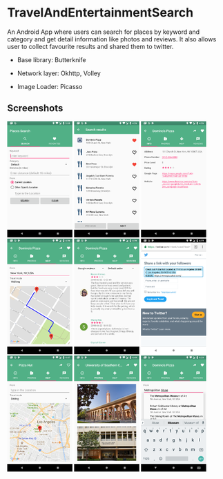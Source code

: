 # TravelAndEntertainmentSearch

An Android App where users can search for places by keyword and category and get detail information like photos and reviews.
It also allows user to collect favourite results and shared them to twitter.

* Base library: Butterknife

* Network layer: Okhttp, Volley

* Image Loader: Picasso



## Screenshots


<img width="30%"  src="https://github.com/philipli1995/TravelAndEntertainmentSearch/blob/master/image/Screenshot_1528430022.png"></img>
<img width="30%"  src="https://github.com/philipli1995/TravelAndEntertainmentSearch/blob/master/image/Screenshot_1528432549.png"></img>
<img width="30%"  src="https://github.com/philipli1995/TravelAndEntertainmentSearch/blob/master/image/Screenshot_1528432556.png"></img>
<img width="30%"  src="https://github.com/philipli1995/TravelAndEntertainmentSearch/blob/master/image/Screenshot_1528432604.png"></img>
<img width="30%"  src="https://github.com/philipli1995/TravelAndEntertainmentSearch/blob/master/image/Screenshot_1528432610.png"></img>
<img width="30%"  src="https://github.com/philipli1995/TravelAndEntertainmentSearch/blob/master/image/Screenshot_1528432771.png"></img>
<img width="30%"  src="https://github.com/philipli1995/TravelAndEntertainmentSearch/blob/master/image/Screenshot_1528433249.png"></img>
<img width="30%"  src="https://github.com/philipli1995/TravelAndEntertainmentSearch/blob/master/image/Screenshot_1528433398.png"></img>
<img width="30%"  src="https://github.com/philipli1995/TravelAndEntertainmentSearch/blob/master/image/Screenshot_1528435242.png"></img>
